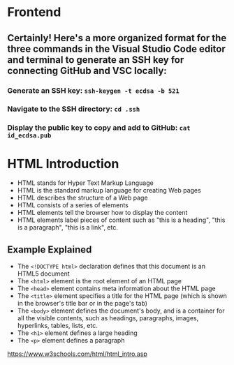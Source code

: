 # Frontend
## Certainly! Here's a more organized format for the three commands in the Visual Studio Code editor and terminal to generate an SSH key for connecting GitHub and VSC locally:

### Generate an SSH key: ```ssh-keygen -t ecdsa -b 521```
### Navigate to the SSH directory: ``` cd .ssh ```
### Display the public key to copy and add to GitHub: ``` cat id_ecdsa.pub ```

# HTML Introduction

* HTML stands for Hyper Text Markup Language
* HTML is the standard markup language for creating Web pages
* HTML describes the structure of a Web page
* HTML consists of a series of elements
* HTML elements tell the browser how to display the content
* HTML elements label pieces of content such as "this is a heading", "this is a paragraph", "this is a link", etc.


## Example Explained

* The ```<!DOCTYPE html>``` declaration defines that this document is an HTML5 document
* The ```<html>``` element is the root element of an HTML page
* The ```<head>``` element contains meta information about the HTML page
* The ```<title>``` element specifies a title for the HTML page (which is shown in the browser's title bar or in the page's tab)
* The ```<body>``` element defines the document's body, and is a container for all the visible contents, such as headings, paragraphs, images, hyperlinks, tables, lists, etc.
* The ```<h1>``` element defines a large heading
* The ```<p>``` element defines a paragraph


https://www.w3schools.com/html/html_intro.asp
